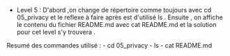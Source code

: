 - Level 5 :  D'abord ,on change de répertoire comme toujours avec cd 05_privacy et le reflexe à faire après est d'utilisé ls . Ensuite , on affiche le contenu du fichier README.md avec cat README.md et la solution pour cet level s'y trouvera .

Resumé des commandes utilisé :
        - cd 05_privacy
        - ls
        - cat README.md